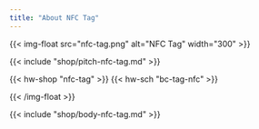 ```yaml
---
title: "About NFC Tag"
---
```


{{< img-float src="nfc-tag.png" alt="NFC Tag" width="300" >}}

{{< include "shop/pitch-nfc-tag.md" >}}

{{< hw-shop "nfc-tag" >}}
{{< hw-sch "bc-tag-nfc" >}}

{{< /img-float >}}

{{< include "shop/body-nfc-tag.md" >}}
